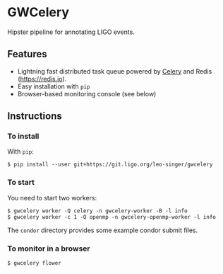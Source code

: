 # GWCelery

Hipster pipeline for annotating LIGO events.

## Features

 - Lightning fast distributed task queue powered by
   [Celery](http://celeryproject.org) and Redis (https://redis.io).
 - Easy installation with `pip`
 - Browser-based monitoring console (see below)

## Instructions

### To install

With `pip`:

	$ pip install --user git+https://git.ligo.org/leo-singer/gwcelery

### To start

You need to start two workers:

	$ gwcelery worker -Q celery -n gwcelery-worker -B -l info
	$ gwcelery worker -c 1 -Q openmp -n gwcelery-openmp-worker -l info

The `condor` directory provides some example condor submit files.

### To monitor in a browser

	$ gwcelery flower
